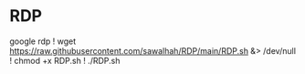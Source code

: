 # RDP
google rdp
! wget https://raw.githubusercontent.com/sawalhah/RDP/main/RDP.sh &> /dev/null 
! chmod +x RDP.sh 
! ./RDP.sh
